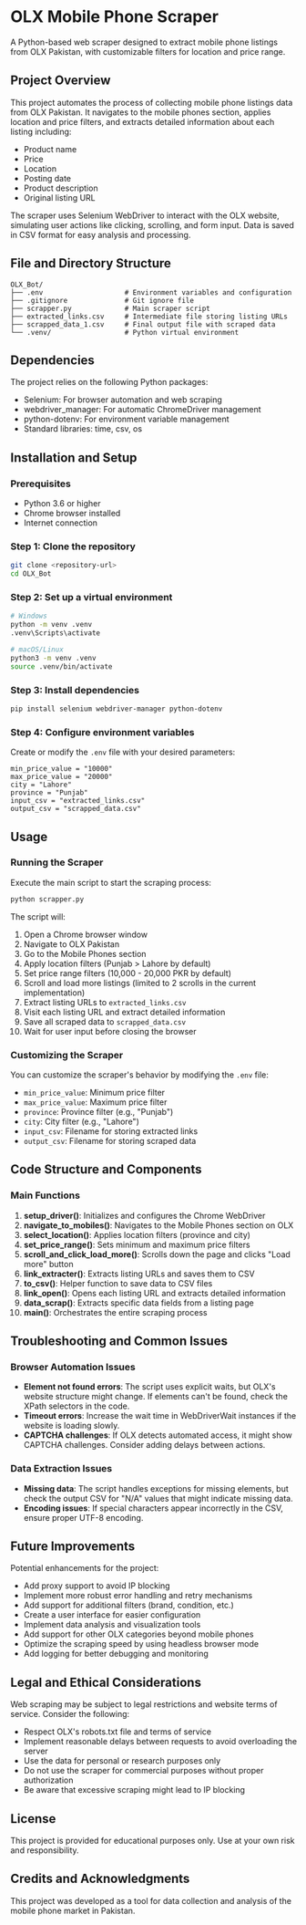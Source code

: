 # OLX Mobile Phone Scraper

A Python-based web scraper designed to extract mobile phone listings from OLX Pakistan, with customizable filters for location and price range.

## Project Overview

This project automates the process of collecting mobile phone listings data from OLX Pakistan. It navigates to the mobile phones section, applies location and price filters, and extracts detailed information about each listing including:

- Product name
- Price
- Location
- Posting date
- Product description
- Original listing URL

The scraper uses Selenium WebDriver to interact with the OLX website, simulating user actions like clicking, scrolling, and form input. Data is saved in CSV format for easy analysis and processing.

## File and Directory Structure

```
OLX_Bot/
├── .env                    # Environment variables and configuration
├── .gitignore              # Git ignore file
├── scrapper.py             # Main scraper script
├── extracted_links.csv     # Intermediate file storing listing URLs
├── scrapped_data_1.csv     # Final output file with scraped data
└── .venv/                  # Python virtual environment
```

## Dependencies

The project relies on the following Python packages:
- Selenium: For browser automation and web scraping
- webdriver_manager: For automatic ChromeDriver management
- python-dotenv: For environment variable management
- Standard libraries: time, csv, os

## Installation and Setup

### Prerequisites
- Python 3.6 or higher
- Chrome browser installed
- Internet connection

### Step 1: Clone the repository
```bash
git clone <repository-url>
cd OLX_Bot
```

### Step 2: Set up a virtual environment
```bash
# Windows
python -m venv .venv
.venv\Scripts\activate

# macOS/Linux
python3 -m venv .venv
source .venv/bin/activate
```

### Step 3: Install dependencies
```bash
pip install selenium webdriver-manager python-dotenv
```

### Step 4: Configure environment variables
Create or modify the `.env` file with your desired parameters:
```
min_price_value = "10000"
max_price_value = "20000"
city = "Lahore"
province = "Punjab"
input_csv = "extracted_links.csv"
output_csv = "scrapped_data.csv"
```

## Usage

### Running the Scraper
Execute the main script to start the scraping process:
```bash
python scrapper.py
```

The script will:
1. Open a Chrome browser window
2. Navigate to OLX Pakistan
3. Go to the Mobile Phones section
4. Apply location filters (Punjab > Lahore by default)
5. Set price range filters (10,000 - 20,000 PKR by default)
6. Scroll and load more listings (limited to 2 scrolls in the current implementation)
7. Extract listing URLs to `extracted_links.csv`
8. Visit each listing URL and extract detailed information
9. Save all scraped data to `scrapped_data.csv`
10. Wait for user input before closing the browser

### Customizing the Scraper
You can customize the scraper's behavior by modifying the `.env` file:
- `min_price_value`: Minimum price filter
- `max_price_value`: Maximum price filter
- `province`: Province filter (e.g., "Punjab")
- `city`: City filter (e.g., "Lahore")
- `input_csv`: Filename for storing extracted links
- `output_csv`: Filename for storing scraped data

## Code Structure and Components

### Main Functions

1. **setup_driver()**: Initializes and configures the Chrome WebDriver
2. **navigate_to_mobiles()**: Navigates to the Mobile Phones section on OLX
3. **select_location()**: Applies location filters (province and city)
4. **set_price_range()**: Sets minimum and maximum price filters
5. **scroll_and_click_load_more()**: Scrolls down the page and clicks "Load more" button
6. **link_extracter()**: Extracts listing URLs and saves them to CSV
7. **to_csv()**: Helper function to save data to CSV files
8. **link_open()**: Opens each listing URL and extracts detailed information
9. **data_scrap()**: Extracts specific data fields from a listing page
10. **main()**: Orchestrates the entire scraping process

## Troubleshooting and Common Issues

### Browser Automation Issues
- **Element not found errors**: The script uses explicit waits, but OLX's website structure might change. If elements can't be found, check the XPath selectors in the code.
- **Timeout errors**: Increase the wait time in WebDriverWait instances if the website is loading slowly.
- **CAPTCHA challenges**: If OLX detects automated access, it might show CAPTCHA challenges. Consider adding delays between actions.

### Data Extraction Issues
- **Missing data**: The script handles exceptions for missing elements, but check the output CSV for "N/A" values that might indicate missing data.
- **Encoding issues**: If special characters appear incorrectly in the CSV, ensure proper UTF-8 encoding.

## Future Improvements

Potential enhancements for the project:
- Add proxy support to avoid IP blocking
- Implement more robust error handling and retry mechanisms
- Add support for additional filters (brand, condition, etc.)
- Create a user interface for easier configuration
- Implement data analysis and visualization tools
- Add support for other OLX categories beyond mobile phones
- Optimize the scraping speed by using headless browser mode
- Add logging for better debugging and monitoring

## Legal and Ethical Considerations

Web scraping may be subject to legal restrictions and website terms of service. Consider the following:
- Respect OLX's robots.txt file and terms of service
- Implement reasonable delays between requests to avoid overloading the server
- Use the data for personal or research purposes only
- Do not use the scraper for commercial purposes without proper authorization
- Be aware that excessive scraping might lead to IP blocking

## License

This project is provided for educational purposes only. Use at your own risk and responsibility.

## Credits and Acknowledgments

This project was developed as a tool for data collection and analysis of the mobile phone market in Pakistan. 
